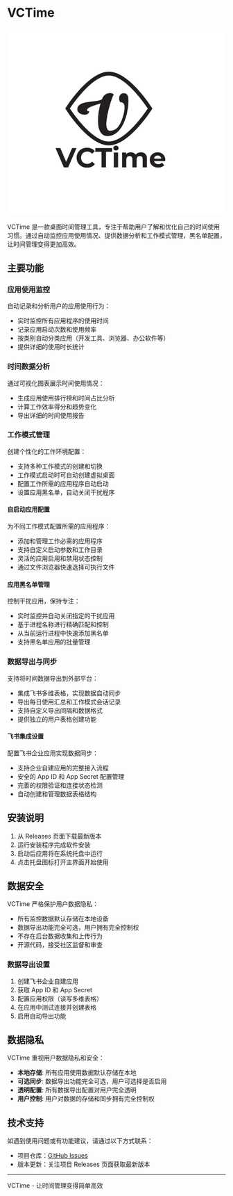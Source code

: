 # VCTime

![VCTime Logo](docs/images/vctime-logo.png)

VCTime 是一款桌面时间管理工具，专注于帮助用户了解和优化自己的时间使用习惯。通过自动监控应用使用情况、提供数据分析和工作模式管理，黑名单配置，让时间管理变得更加高效。

## 主要功能

### 应用使用监控
自动记录和分析用户的应用使用行为：
- 实时监控所有应用程序的使用时间
- 记录应用启动次数和使用频率
- 按类别自动分类应用（开发工具、浏览器、办公软件等）
- 提供详细的使用时长统计

### 时间数据分析
通过可视化图表展示时间使用情况：
- 生成应用使用排行榜和时间占比分析
- 计算工作效率得分和趋势变化
- 导出详细的时间使用报告


### 工作模式管理
创建个性化的工作环境配置：
- 支持多种工作模式的创建和切换
- 工作模式启动时可自动创建虚拟桌面
- 配置工作所需的应用程序自动启动
- 设置应用黑名单，自动关闭干扰程序


#### 自启动应用配置
为不同工作模式配置所需的应用程序：
- 添加和管理工作必需的应用程序
- 支持自定义启动参数和工作目录
- 灵活的应用启用和禁用状态控制
- 通过文件浏览器快速选择可执行文件


#### 应用黑名单管理
控制干扰应用，保持专注：
- 实时监控并自动关闭指定的干扰应用
- 基于进程名称进行精确匹配和控制
- 从当前运行进程中快速添加黑名单
- 支持黑名单应用的批量管理


### 数据导出与同步
支持将时间数据导出到外部平台：
- 集成飞书多维表格，实现数据自动同步
- 导出每日使用汇总和工作模式会话记录
- 支持自定义导出间隔和数据格式
- 提供独立的用户表格创建功能


#### 飞书集成设置
配置飞书企业应用实现数据同步：
- 支持企业自建应用的完整接入流程
- 安全的 App ID 和 App Secret 配置管理
- 完善的权限验证和连接状态检测
- 自动创建和管理数据表格结构

## 安装说明

1. 从 Releases 页面下载最新版本
2. 运行安装程序完成软件安装
3. 启动后应用将在系统托盘中运行
4. 点击托盘图标打开主界面开始使用

## 数据安全

VCTime 严格保护用户数据隐私：
- 所有监控数据默认存储在本地设备
- 数据导出功能完全可选，用户拥有完全控制权
- 不存在后台数据收集和上传行为
- 开源代码，接受社区监督和审查

### 数据导出设置
1. 创建飞书企业自建应用
2. 获取 App ID 和 App Secret
3. 配置应用权限（读写多维表格）
4. 在应用中测试连接并创建表格
5. 启用自动导出功能

## 数据隐私

VCTime 重视用户数据隐私和安全：

- **本地存储**: 所有应用使用数据默认存储在本地
- **可选同步**: 数据导出功能完全可选，用户可选择是否启用
- **透明配置**: 所有数据导出配置对用户完全透明
- **用户控制**: 用户对数据的存储和同步拥有完全控制权

## 技术支持

如遇到使用问题或有功能建议，请通过以下方式联系：

- 项目仓库：[GitHub Issues](https://github.com/Violet2314/VCTime/issues)
- 版本更新：关注项目 Releases 页面获取最新版本

---

VCTime - 让时间管理变得简单高效
